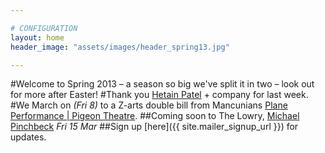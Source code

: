 ```yaml
---

# CONFIGURATION
layout: home
header_image: "assets/images/header_spring13.jpg"

---
```


#Welcome to Spring 2013 – a season so big we've split it in two – look out for more after Easter!
#Thank you [Hetain Patel](/current/2013-springsummer/patel/index.html) + company for last week.
#We March on *(Fri 8)* to a Z-arts double bill from Mancunians [Plane Performance | Pigeon Theatre](/current/2013-springsummer/pp/index.html).
##Coming soon to The Lowry, [Michael Pinchbeck](/current/2013-springsummer//index.html) *Fri 15 Mar*
##Sign up [here]({{ site.mailer_signup_url }}) for updates.
